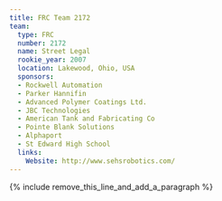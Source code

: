 ```yaml
---
title: FRC Team 2172
team:
  type: FRC
  number: 2172
  name: Street Legal
  rookie_year: 2007
  location: Lakewood, Ohio, USA
  sponsors:
  - Rockwell Automation
  - Parker Hannifin
  - Advanced Polymer Coatings Ltd.
  - JBC Technologies
  - American Tank and Fabricating Co
  - Pointe Blank Solutions
  - Alphaport
  - St Edward High School
  links:
    Website: http://www.sehsrobotics.com/
---
```


{% include remove_this_line_and_add_a_paragraph %}